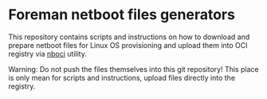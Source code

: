 # Foreman netboot files generators

This repository contains scripts and instructions on how to download and
prepare netboot files for Linux OS provisioning and upload them into OCI
registry via [nboci](https://github.com/osbuild/nboci) utility.

Warning: Do not push the files themselves into this git repository! This place
is only mean for scripts and instructions, upload files directly into the
registry.
